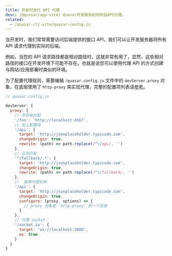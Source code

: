 ```yaml
---
title: 开发时进行 API 代理
desc: (@quasar/app-vite) Quasar开发服务如何开启API代理。
related:
  - /quasar-cli-vite/quasar-config-js
---
```


当开发时，我们常常需要访问后端提供的接口 API，我们可以让开发服务器将所有 API 请求代理到实际的后端。

例如，当您的 API 请求路径都是相对路径时，这就非常有用了，显然，这些相对路径的接口在开发环境下可能不存在。也就是说您可以使用代理 API 的方式创建与网站/应用部署时类似的环境。

为了配置代理规则，需要编辑 `/quasar.config.js` 文件中的 `devServer.proxy` 对象，在底层使用了 `http-proxy` 来实现代理，完整的配置项列表请[参考](https://github.com/http-party/node-http-proxy#options)。

```js
// quasar.config.js

devServer: {
  proxy: {
    // 字符串匹配
    '/foo': 'http://localhost:4567',
    // 加上配置项
    '/api': {
      target: 'http://jsonplaceholder.typicode.com',
      changeOrigin: true,
      rewrite: (path) => path.replace(/^\/api/, '')
    },
    // 正则匹配
    '^/fallback/.*': {
      target: 'http://jsonplaceholder.typicode.com',
      changeOrigin: true,
      rewrite: (path) => path.replace(/^\/fallback/, '')
    },
    //  使用代理实例
    '/api': {
      target: 'http://jsonplaceholder.typicode.com',
      changeOrigin: true,
      configure: (proxy, options) => {
        // proxy 对象是 'http-proxy' 的一个实例
      }
    },
    // 代理 socket：
    '/socket.io': {
      target: 'ws://localhost:3000',
      ws: true
    }
  }
}
```
